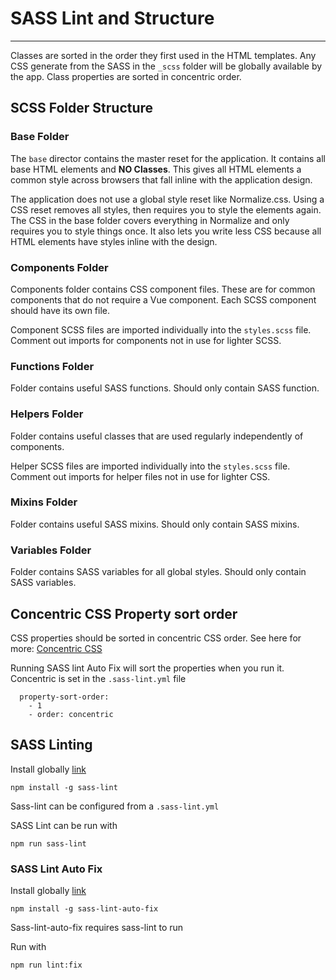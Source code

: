 # SASS Lint and Structure

---

Classes are sorted in the order they first used in the HTML templates. Any CSS generate from the SASS in the `_scss` folder will be globally available by the app. Class properties are sorted in concentric order.

## SCSS Folder Structure

### Base Folder

The `base` director contains the master reset for the application. It contains all base HTML elements and **NO Classes**. This gives all HTML elements a common style across browsers that fall inline with the application design.

The application does not use a global style reset like Normalize.css. Using a CSS reset removes all styles, then requires you to style the elements again. The CSS in the base folder covers everything in Normalize and only requires you to style things once. It also lets you write less CSS because all HTML elements have styles inline with the design.

### Components Folder

Components folder contains CSS component files. These are for common components that do not require a Vue component. Each SCSS component should have its own file.

Component SCSS files are imported individually into the `styles.scss` file. Comment out imports for components not in use for lighter SCSS.

### Functions Folder

Folder contains useful SASS functions. Should only contain SASS function.

### Helpers Folder

Folder contains useful classes that are used regularly independently of components.

Helper SCSS files are imported individually into the `styles.scss` file. Comment out imports for helper files not in use for lighter CSS.

### Mixins Folder

Folder contains useful SASS mixins. Should only contain SASS mixins.

### Variables Folder

Folder contains SASS variables for all global styles. Should only contain SASS variables.

## Concentric CSS Property sort order

CSS properties should be sorted in concentric CSS order. See here for more: [Concentric CSS](https://rhodesmill.org/brandon/2011/concentric-css/)

Running SASS lint Auto Fix will sort the properties when you run it. Concentric is set in the `.sass-lint.yml` file

```YML
  property-sort-order:
    - 1
    - order: concentric
```

## SASS Linting

Install globally [link](https://www.npmjs.com/package/sass-lint)

```
npm install -g sass-lint
```

Sass-lint can be configured from a `.sass-lint.yml`

SASS Lint can be run with

```
npm run sass-lint
```

### SASS Lint Auto Fix

Install globally [link](https://www.npmjs.com/package/sass-lint-auto-fix)

```
npm install -g sass-lint-auto-fix
```

Sass-lint-auto-fix requires sass-lint to run

Run with

```
npm run lint:fix
```
